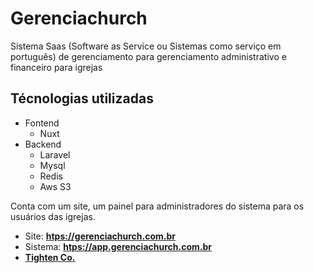 # Gerenciachurch
Sistema Saas (Software as Service ou Sistemas como serviço em português) de gerenciamento para gerenciamento administrativo e financeiro para igrejas

## Técnologias utilizadas

  - Fontend
    - Nuxt
  - Backend
    - Laravel
    - Mysql
    - Redis
    - Aws S3
    
Conta com um site, um painel para administradores do sistema para os usuários das igrejas.

- Site: **[htps://gerenciachurch.com.br](htps://gerenciachurch.com.br)**
- Sistema: **[htps://app.gerenciachurch.com.br](htps://app.gerenciachurch.com.br)**
- **[Tighten Co.](https://tighten.co)**

